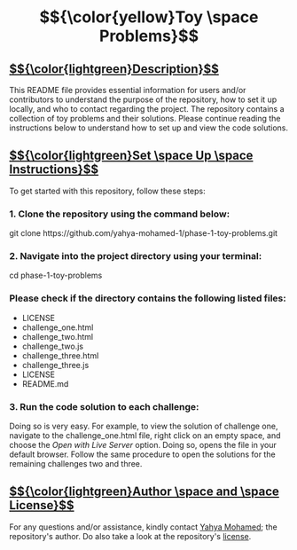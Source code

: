 <h1 align="center">$${\color{yellow}Toy \space Problems}$$</h1>
<ins><h2>$${\color{lightgreen}Description}$$</h2></ins>
<p>This README file provides essential information for users and/or contributors to understand the purpose of the repository, how to set it up locally, and who to contact regarding the project. The repository contains a collection of toy problems and their solutions. Please continue reading the instructions below to understand how to set up and view the code solutions.</p>
<ins><h2>$${\color{lightgreen}Set \space Up \space Instructions}$$</h2></ins>
<p>To get started with this repository, follow these steps:</p>
<h3>1. Clone the repository using the command below:</h3>
git clone https://github.com/yahya-mohamed-1/phase-1-toy-problems.git
<h3>2. Navigate into the project directory using your terminal:</h3>
cd phase-1-toy-problems
<h3>Please check if the directory contains the following listed files:</h3>
<p>
<ul>
  <li>LICENSE</li>
  <li>challenge_one.html</li>
  <li>challenge_two.html</li>
  <li>challenge_two.js</li>
  <li>challenge_three.html</li>
  <li>challenge_three.js</li>
  <li>LICENSE</li>
  <li>README.md</li>
</ul>     
</p>
<h3>3. Run the code solution to each challenge:</h3>
<p>Doing so is very easy. For example, to view the solution of challenge one, navigate to the challenge_one.html file, right click on an empty space, and choose the <em>Open with Live Server</em> option. Doing so, opens the file in your default browser. Follow the same procedure to open the solutions for the remaining challenges two and three.</p>
<ins><h2>$${\color{lightgreen}Author \space and \space License}$$</h2></ins>
<p>For any questions and/or assistance,  kindly contact <a href="https://github.com/yahya-mohamed-1/">Yahya Mohamed</a>; the repository's author. Do also take a look at the repository's <a href="https://github.com/yahya-mohamed-1/phase-1-toy-problems/blob/main/LICENSE">license</a>.</p>


    
